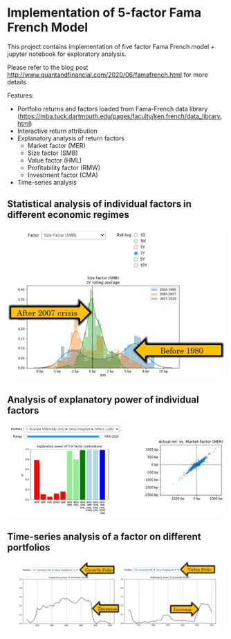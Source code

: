 # Implementation of 5-factor Fama French Model

This project contains implementation of five factor Fama French model + jupyter notebook for exploratory analysis.

Please refer to the blog post http://www.quantandfinancial.com/2020/06/famafrench.html for more details

Features:
* Portfolio returns and factors loaded from Fama-French data library (https://mba.tuck.dartmouth.edu/pages/faculty/ken.french/data_library.html)
* Interactive return attribution
* Explanatory analysis of return factors
	* Market factor (MER)
	* Size factor (SMB)
	* Value factor (HML)
	* Profitability factor (RMW)
	* Investment factor (CMA)
* Time-series analysis

## Statistical analysis of individual factors in different economic regimes

![](readme-images/factor_analysis.png)

## Analysis of explanatory power of individual factors

![](readme-images/attribution_analysis.png)

## Time-series analysis of a factor on different portfolios

![](readme-images/value_factor.png)